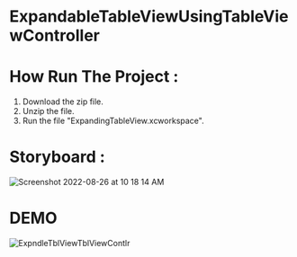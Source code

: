 # ExpandableTableViewUsingTableViewController

# How Run The Project :   
  1. Download the zip file.
  2. Unzip the file.
  3. Run the file "ExpandingTableView.xcworkspace".

# Storyboard :

  ![Screenshot 2022-08-26 at 10 18 14 AM](https://user-images.githubusercontent.com/97300474/186824519-2a501df8-3890-4168-a6e7-6871f1b2a4f8.png)
  
# DEMO


![ExpndleTblViewTblViewContlr](https://user-images.githubusercontent.com/97300474/186824702-6c22062b-ff88-4827-819c-5aaf67a4e310.gif)
